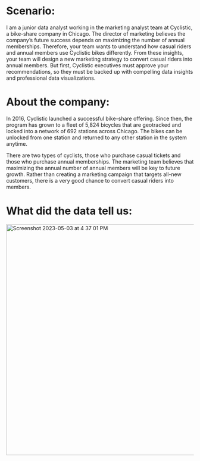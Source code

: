 # Scenario:
I am a junior data analyst working in the marketing analyst team at Cyclistic, a bike-share company in Chicago. The director of marketing believes the company’s future success depends on maximizing the number of annual memberships. Therefore, your team wants to understand how casual riders and annual members use Cyclistic bikes differently. From these insights, your team will design a new marketing strategy to convert casual riders into annual members. But first, Cyclistic executives must approve your recommendations, so they must be backed up with compelling data insights and professional data visualizations.

# About the company:
In 2016, Cyclistic launched a successful bike-share offering. Since then, the program has grown to a fleet of 5,824 bicycles that are geotracked and locked into a network of 692 stations across Chicago. The bikes can be unlocked from one station and returned to any other station in the system anytime.

There are two types of cyclists, those who purchase casual tickets and those who purchase annual memberships. The marketing team believes that maximizing the annual number of annual members will be key to future growth. Rather than creating a marketing campaign that targets all-new customers, there is a very good chance to convert casual riders into members.

# What did the data tell us:

<img width="621" alt="Screenshot 2023-05-03 at 4 37 01 PM" src="https://github.com/NickZward/Google-Data-Analytics-Professional-Certificate/assets/29818091/20cff44e-3c05-4644-9d9e-24a9c41baae5">
